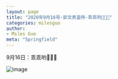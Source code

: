 ```yaml
---
layout: page
title: "2020年9月16号·郭文贵盖特·乖乖哟👊👊👊"
categories: milesguo
author:
- Miles Guo
meta: "Springfield"
---
```


9月16日：乖乖哟👊👊👊

![image](../../../../image/milesguo/2020_09_16_Miles_Guo_Getter_5.png)
